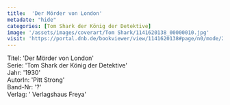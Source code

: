 ```yaml
---
title:  'Der Mörder von London'
metadate: "hide"
categories: [Tom Shark der König der Detektive]
image: '/assets/images/coverart/Tom Shark/1141620138_00000010.jpg'
visit: 'https://portal.dnb.de/bookviewer/view/1141620138#page/n0/mode/2up'
---
```

Titel: 'Der Mörder von London' <br>
Serie: 'Tom Shark der König der Detektive' <br>
Jahr: '1930' <br>
AutorIn: 'Pitt Strong' <br>
Band-Nr: '?' <br>
Verlag: ' Verlagshaus Freya'